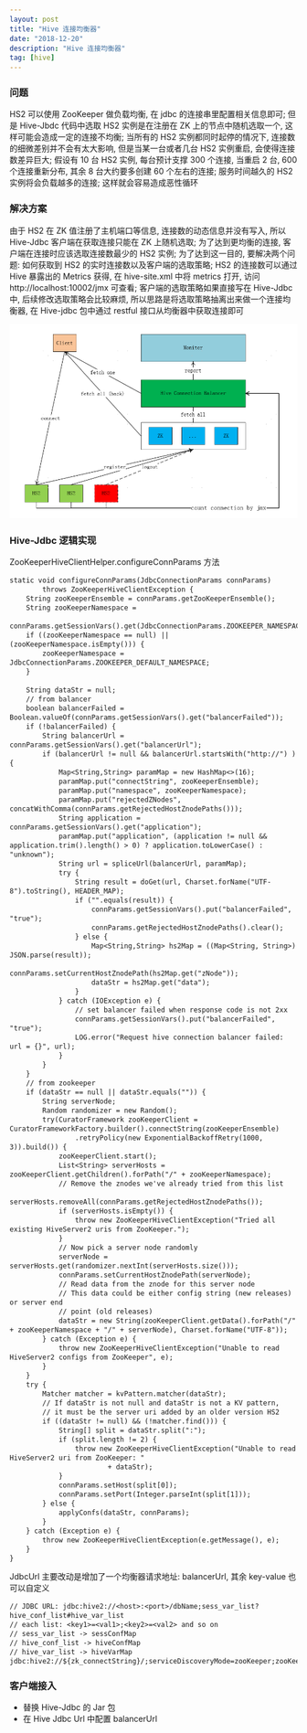 ```yaml
---
layout: post
title: "Hive 连接均衡器"
date: "2018-12-20"
description: "Hive 连接均衡器"
tag: [hive]
---
```



### 问题
HS2 可以使用 ZooKeeper 做负载均衡, 在 jdbc 的连接串里配置相关信息即可; 但是 Hive-Jbdc 代码中选取 HS2 实例是在注册在 ZK 上的节点中随机选取一个, 这样可能会造成一定的连接不均衡; 当所有的 HS2 实例都同时起停的情况下, 连接数的细微差别并不会有太大影响, 但是当某一台或者几台 HS2 实例重启, 会使得连接数差异巨大; 假设有 10 台 HS2 实例, 每台预计支撑 300 个连接, 当重启 2 台, 600 个连接重新分布, 其余 8 台大约要多创建 60 个左右的连接; 服务时间越久的 HS2 实例将会负载越多的连接; 这样就会容易造成恶性循环


### 解决方案
由于 HS2 在 ZK 值注册了主机端口等信息, 连接数的动态信息并没有写入, 所以 Hive-Jdbc 客户端在获取连接只能在 ZK 上随机选取; 为了达到更均衡的连接, 客户端在连接时应该选取连接数最少的 HS2 实例; 为了达到这一目的, 要解决两个问题: 如何获取到 HS2 的实时连接数以及客户端的选取策略; HS2 的连接数可以通过 Hive 暴露出的 Metrics 获得, 在 hive-site.xml 中将 metrics 打开, 访问 http://localhost:10002/jmx 可查看; 客户端的选取策略如果直接写在 Hive-Jdbc 中, 后续修改选取策略会比较麻烦, 所以思路是将选取策略抽离出来做一个连接均衡器, 在 Hive-jdbc 包中通过 restful 接口从均衡器中获取连接即可

![Image](../images/posts/2018-12-20-hive-connection-balancer/1.png)

### Hive-Jdbc 逻辑实现
ZooKeeperHiveClientHelper.configureConnParams 方法
```
static void configureConnParams(JdbcConnectionParams connParams)
        throws ZooKeeperHiveClientException {
    String zooKeeperEnsemble = connParams.getZooKeeperEnsemble();
    String zooKeeperNamespace =
            connParams.getSessionVars().get(JdbcConnectionParams.ZOOKEEPER_NAMESPACE);
    if ((zooKeeperNamespace == null) || (zooKeeperNamespace.isEmpty())) {
        zooKeeperNamespace = JdbcConnectionParams.ZOOKEEPER_DEFAULT_NAMESPACE;
    }

    String dataStr = null;
    // from balancer
    boolean balancerFailed = Boolean.valueOf(connParams.getSessionVars().get("balancerFailed"));
    if (!balancerFailed) {
        String balancerUrl = connParams.getSessionVars().get("balancerUrl");
        if (balancerUrl != null && balancerUrl.startsWith("http://") ) {
            Map<String,String> paramMap = new HashMap<>(16);
            paramMap.put("connectString", zooKeeperEnsemble);
            paramMap.put("namespace", zooKeeperNamespace);
            paramMap.put("rejectedZNodes", concatWithComma(connParams.getRejectedHostZnodePaths()));
            String application = connParams.getSessionVars().get("application");
            paramMap.put("application", (application != null && application.trim().length() > 0) ? application.toLowerCase() : "unknown");
            String url = spliceUrl(balancerUrl, paramMap);
            try {
                String result = doGet(url, Charset.forName("UTF-8").toString(), HEADER_MAP);
                if ("".equals(result)) {
                    connParams.getSessionVars().put("balancerFailed", "true");
                    connParams.getRejectedHostZnodePaths().clear();
                } else {
                    Map<String,String> hs2Map = ((Map<String, String>) JSON.parse(result));
                    connParams.setCurrentHostZnodePath(hs2Map.get("zNode"));
                    dataStr = hs2Map.get("data");
                }
            } catch (IOException e) {
                // set balancer failed when response code is not 2xx
                connParams.getSessionVars().put("balancerFailed", "true");
                LOG.error("Request hive connection balancer failed: url = {}", url);
            }
        }
    }
    // from zookeeper
    if (dataStr == null || dataStr.equals("")) {
        String serverNode;
        Random randomizer = new Random();
        try(CuratorFramework zooKeeperClient = CuratorFrameworkFactory.builder().connectString(zooKeeperEnsemble)
                .retryPolicy(new ExponentialBackoffRetry(1000, 3)).build()) {
            zooKeeperClient.start();
            List<String> serverHosts = zooKeeperClient.getChildren().forPath("/" + zooKeeperNamespace);
            // Remove the znodes we've already tried from this list
            serverHosts.removeAll(connParams.getRejectedHostZnodePaths());
            if (serverHosts.isEmpty()) {
                throw new ZooKeeperHiveClientException("Tried all existing HiveServer2 uris from ZooKeeper.");
            }
            // Now pick a server node randomly
            serverNode = serverHosts.get(randomizer.nextInt(serverHosts.size()));
            connParams.setCurrentHostZnodePath(serverNode);
            // Read data from the znode for this server node
            // This data could be either config string (new releases) or server end
            // point (old releases)
            dataStr = new String(zooKeeperClient.getData().forPath("/" + zooKeeperNamespace + "/" + serverNode), Charset.forName("UTF-8"));
        } catch (Exception e) {
            throw new ZooKeeperHiveClientException("Unable to read HiveServer2 configs from ZooKeeper", e);
        }
    }
    try {
        Matcher matcher = kvPattern.matcher(dataStr);
        // If dataStr is not null and dataStr is not a KV pattern,
        // it must be the server uri added by an older version HS2
        if ((dataStr != null) && (!matcher.find())) {
            String[] split = dataStr.split(":");
            if (split.length != 2) {
                throw new ZooKeeperHiveClientException("Unable to read HiveServer2 uri from ZooKeeper: "
                        + dataStr);
            }
            connParams.setHost(split[0]);
            connParams.setPort(Integer.parseInt(split[1]));
        } else {
            applyConfs(dataStr, connParams);
        }
    } catch (Exception e) {
        throw new ZooKeeperHiveClientException(e.getMessage(), e);
    }
}
```
JdbcUrl 主要改动是增加了一个均衡器请求地址: balancerUrl, 其余 key-value 也可以自定义
```
// JDBC URL: jdbc:hive2://<host>:<port>/dbName;sess_var_list?hive_conf_list#hive_var_list
// each list: <key1>=<val1>;<key2>=<val2> and so on
// sess_var_list -> sessConfMap
// hive_conf_list -> hiveConfMap
// hive_var_list -> hiveVarMap
jdbc:hive2://${zk_connectString}/;serviceDiscoveryMode=zooKeeper;zooKeeperNamespace=hiveserver2;retries=5;balancerUrl=http://localhost:9999/v1/service/hs2/select
```

### 客户端接入
- 替换 Hive-Jdbc 的 Jar 包
- 在 Hive Jdbc Url 中配置 balancerUrl
